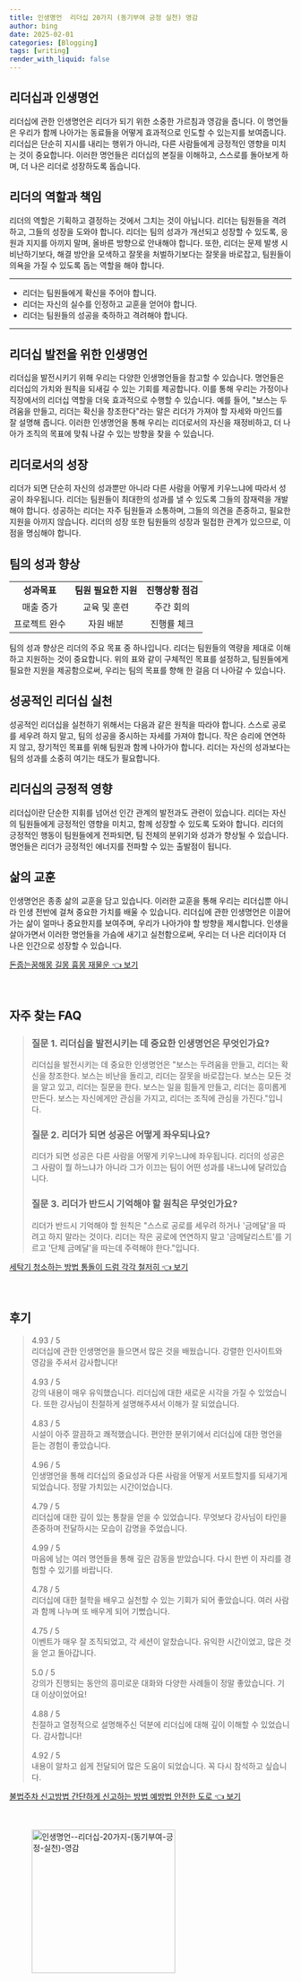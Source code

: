 ```yaml
---
title: 인생명언  리더십 20가지 (동기부여 긍정 실천) 영감
author: bing
date: 2025-02-01
categories: [Blogging]
tags: [writing]
render_with_liquid: false
---
```



<h2 id='리더십과 인생명언'>리더십과 인생명언</h2>

<p>리더십에 관한 인생명언은 리더가 되기 위한 소중한 가르침과 영감을 줍니다. 이 명언들은 우리가 함께 나아가는 동료들을 어떻게 효과적으로 인도할 수 있는지를 보여줍니다. 리더십은 단순히 지시를 내리는 행위가 아니라, 다른 사람들에게 긍정적인 영향을 미치는 것이 중요합니다. 이러한 명언들은 리더십의 본질을 이해하고, 스스로를 돌아보게 하며, 더 나은 리더로 성장하도록 돕습니다.</p>

<h2 id='리더의 역할과 책임'>리더의 역할과 책임</h2>

<p>리더의 역할은 기획하고 결정하는 것에서 그치는 것이 아닙니다. 리더는 팀원들을 격려하고, 그들의 성장을 도와야 합니다. 리더는 팀의 성과가 개선되고 성장할 수 있도록, 응원과 지지를 아끼지 말며, 올바른 방향으로 안내해야 합니다. 또한, 리더는 문제 발생 시 비난하기보다, 해결 방안을 모색하고 잘못을 처벌하기보다는 잘못을 바로잡고, 팀원들이 의욕을 가질 수 있도록 돕는 역할을 해야 합니다.</p>

<hr />

<ul>
    <li>리더는 팀원들에게 확신을 주어야 합니다.</li>
    <li>리더는 자신의 실수를 인정하고 교훈을 얻어야 합니다.</li>
    <li>리더는 팀원들의 성공을 축하하고 격려해야 합니다.</li>
</ul>

<hr />

<h2 id='리더십 발전을 위한 인생명언'>리더십 발전을 위한 인생명언</h2>

<p>리더십을 발전시키기 위해 우리는 다양한 인생명언들을 참고할 수 있습니다. 명언들은 리더십의 가치와 원칙을 되새길 수 있는 기회를 제공합니다. 이를 통해 우리는 가정이나 직장에서의 리더십 역할을 더욱 효과적으로 수행할 수 있습니다. 예를 들어, "보스는 두려움을 만들고, 리더는 확신을 창조한다"라는 말은 리더가 가져야 할 자세와 마인드를 잘 설명해 줍니다. 이러한 인생명언을 통해 우리는 리더로서의 자신을 재정비하고, 더 나아가 조직의 목표에 맞춰 나갈 수 있는 방향을 찾을 수 있습니다.</p>

<h2 id='리더로서의 성장'>리더로서의 성장</h2>

<p>리더가 되면 단순히 자신의 성과뿐만 아니라 다른 사람을 어떻게 키우느냐에 따라서 성공이 좌우됩니다. 리더는 팀원들이 최대한의 성과를 낼 수 있도록 그들의 잠재력을 개발해야 합니다. 성공하는 리더는 자주 팀원들과 소통하며, 그들의 의견을 존중하고, 필요한 지원을 아끼지 않습니다. 리더의 성장 또한 팀원들의 성장과 밀접한 관계가 있으므로, 이 점을 명심해야 합니다.</p>

<h2 id='팀의 성과 향상'>팀의 성과 향상</h2>

<table>
    <tr>
        <td style="text-align: center; height: 17px;"><b>성과목표</b></td>
        <td style="text-align: center; height: 17px;"><b>팀원 필요한 지원</b></td>
        <td style="text-align: center; height: 17px;"><b>진행상황 점검</b></td>
    </tr>
    <tr>
        <td style="text-align: center; height: 17px;">매출 증가</td>
        <td style="text-align: center; height: 17px;">교육 및 훈련</td>
        <td style="text-align: center; height: 17px;">주간 회의</td>
    </tr>
    <tr>
        <td style="text-align: center; height: 17px;">프로젝트 완수</td>
        <td style="text-align: center; height: 17px;">자원 배분</td>
        <td style="text-align: center; height: 17px;">진행률 체크</td>
    </tr>
</table>

<p>팀의 성과 향상은 리더의 주요 목표 중 하나입니다. 리더는 팀원들의 역량을 제대로 이해하고 지원하는 것이 중요합니다. 위의 표와 같이 구체적인 목표를 설정하고, 팀원들에게 필요한 지원을 제공함으로써, 우리는 팀의 목표를 향해 한 걸음 더 나아갈 수 있습니다.</p>

<h2 id='성공적인 리더십 실천'>성공적인 리더십 실천</h2>

<p>성공적인 리더십을 실천하기 위해서는 다음과 같은 원칙을 따라야 합니다. 스스로 공로를 세우려 하지 말고, 팀의 성공을 중시하는 자세를 가져야 합니다. 작은 승리에 연연하지 않고, 장기적인 목표를 위해 팀원과 함께 나아가야 합니다. 리더는 자신의 성과보다는 팀의 성과를 소중히 여기는 태도가 필요합니다.</p>

<h2 id='리더십의 긍정적 영향'>리더십의 긍정적 영향</h2>

<p>리더십이란 단순한 지휘를 넘어선 인간 관계의 발전과도 관련이 있습니다. 리더는 자신의 팀원들에게 긍정적인 영향을 미치고, 함께 성장할 수 있도록 도와야 합니다. 리더의 긍정적인 행동이 팀원들에게 전파되면, 팀 전체의 분위기와 성과가 향상될 수 있습니다. 명언들은 리더가 긍정적인 에너지를 전파할 수 있는 출발점이 됩니다.</p>

<h2 id='삶의 교훈'>삶의 교훈</h2>

<p>인생명언은 종종 삶의 교훈을 담고 있습니다. 이러한 교훈을 통해 우리는 리더십뿐 아니라 인생 전반에 걸쳐 중요한 가치를 배울 수 있습니다. 리더십에 관한 인생명언은 이끌어가는 삶이 얼마나 중요한지를 보여주며, 우리가 나아가야 할 방향을 제시합니다. 인생을 살아가면서 이러한 명언들을 가슴에 새기고 실천함으로써, 우리는 더 나은 리더이자 더 나은 인간으로 성장할 수 있습니다.</p>


<p><a class="click-button" title="돈줍는꿈해몽 길몽 흉몽 재물운" href="https://afficreate.github.io/posts/%EB%8F%88%EC%A4%8D%EB%8A%94%EA%BF%88%ED%95%B4%EB%AA%BD-%EA%B8%B8%EB%AA%BD-%ED%9D%89%EB%AA%BD-%EC%9E%AC%EB%AC%BC%EC%9A%B4/" rel="dofollow">돈줍는꿈해몽 길몽 흉몽 재물운 👈 보기</a></p><br>
<h2 id='자주_찾는_FAQ'>자주 찾는 FAQ</h2>
<div itemscope="" itemtype="https://schema.org/FAQPage">
<blockquote>
<div itemscope="" itemprop="mainEntity" itemtype="https://schema.org/Question">
<h3 itemprop="name">질문 1. 리더십을 발전시키는 데 중요한 인생명언은 무엇인가요?</h3>
<div itemscope="" itemprop="acceptedAnswer" itemtype="https://schema.org/Answer">
<span itemprop="text">
<p>리더십을 발전시키는 데 중요한 인생명언은 "보스는 두려움을 만들고, 리더는 확신을 창조한다. 보스는 비난을 돌리고, 리더는 잘못을 바로잡는다. 보스는 모든 것을 알고 있고, 리더는 질문을 한다. 보스는 일을 힘들게 만들고, 리더는 흥미롭게 만든다. 보스는 자신에게만 관심을 가지고, 리더는 조직에 관심을 가진다."입니다.</p>
</span>
</div>
</div>
<div itemscope="" itemprop="mainEntity" itemtype="https://schema.org/Question">
<h3 itemprop="name">질문 2. 리더가 되면 성공은 어떻게 좌우되나요?</h3>
<div itemscope="" itemprop="acceptedAnswer" itemtype="https://schema.org/Answer">
<span itemprop="text">
<p>리더가 되면 성공은 다른 사람을 어떻게 키우느냐에 좌우됩니다. 리더의 성공은 그 사람이 뭘 하느냐가 아니라 그가 이끄는 팀이 어떤 성과를 내느냐에 달려있습니다.</p>
</span>
</div>
</div>
<div itemscope="" itemprop="mainEntity" itemtype="https://schema.org/Question">
<h3 itemprop="name">질문 3. 리더가 반드시 기억해야 할 원칙은 무엇인가요?</h3>
<div itemscope="" itemprop="acceptedAnswer" itemtype="https://schema.org/Answer">
<span itemprop="text">
<p>리더가 반드시 기억해야 할 원칙은 "스스로 공로를 세우려 하거나 '금메달'을 따려고 하지 말라는 것이다. 리더는 작은 공로에 연연하지 말고 '금메달리스트'를 기르고 '단체 금메달'을 따는데 주력해야 한다."입니다.</p>
</span>
</div>
</div>
</blockquote>
</div>
<p><a class="click-button" title="세탁기 청소하는 방법 통돌이 드럼 각각 철저히" href="https://afficreate.github.io/posts/%EC%84%B8%ED%83%81%EA%B8%B0-%EC%B2%AD%EC%86%8C%ED%95%98%EB%8A%94-%EB%B0%A9%EB%B2%95-%ED%86%B5%EB%8F%8C%EC%9D%B4-%EB%93%9C%EB%9F%BC-%EA%B0%81%EA%B0%81-%EC%B2%A0%EC%A0%80%ED%9E%88/" rel="dofollow">세탁기 청소하는 방법 통돌이 드럼 각각 철저히 👈 보기</a></p><br>
<h2 id='후기'>후기</h2>
<div itemscope itemtype="https://schema.org/Product">
  <blockquote>
  <div itemprop="review" itemscope itemtype="https://schema.org/Review">
      <div itemprop="reviewRating" itemscope itemtype="https://schema.org/Rating"> <span itemprop="ratingValue">4.93</span> / <span itemprop="bestRating">5</span> </div>
      <span itemprop="reviewBody">리더십에 관한 인생명언을 들으면서 많은 것을 배웠습니다. 강렬한 인사이트와 영감을 주셔서 감사합니다!</span>
  </div>
  <br>
  <div itemprop="review" itemscope itemtype="https://schema.org/Review">
      <div itemprop="reviewRating" itemscope itemtype="https://schema.org/Rating"> <span itemprop="ratingValue">4.93</span> / <span itemprop="bestRating">5</span> </div>
      <span itemprop="reviewBody">강의 내용이 매우 유익했습니다. 리더십에 대한 새로운 시각을 가질 수 있었습니다. 또한 강사님이 친절하게 설명해주셔서 이해가 잘 되었습니다.</span>
  </div>
  <br>
  <div itemprop="review" itemscope itemtype="https://schema.org/Review">
      <div itemprop="reviewRating" itemscope itemtype="https://schema.org/Rating"> <span itemprop="ratingValue">4.83</span> / <span itemprop="bestRating">5</span> </div>
      <span itemprop="reviewBody">시설이 아주 깔끔하고 쾌적했습니다. 편안한 분위기에서 리더십에 대한 명언을 듣는 경험이 좋았습니다.</span>
  </div>
  <br>
  <div itemprop="review" itemscope itemtype="https://schema.org/Review">
      <div itemprop="reviewRating" itemscope itemtype="https://schema.org/Rating"> <span itemprop="ratingValue">4.96</span> / <span itemprop="bestRating">5</span> </div>
      <span itemprop="reviewBody">인생명언을 통해 리더십의 중요성과 다른 사람을 어떻게 서포트할지를 되새기게 되었습니다. 정말 가치있는 시간이었습니다.</span>
  </div>
  <br>
  <div itemprop="review" itemscope itemtype="https://schema.org/Review">
      <div itemprop="reviewRating" itemscope itemtype="https://schema.org/Rating"> <span itemprop="ratingValue">4.79</span> / <span itemprop="bestRating">5</span> </div>
      <span itemprop="reviewBody">리더십에 대한 깊이 있는 통찰을 얻을 수 있었습니다. 무엇보다 강사님이 타인을 존중하며 전달하시는 모습이 감명을 주었습니다.</span>
  </div>
  <br>
  <div itemprop="review" itemscope itemtype="https://schema.org/Review">
      <div itemprop="reviewRating" itemscope itemtype="https://schema.org/Rating"> <span itemprop="ratingValue">4.99</span> / <span itemprop="bestRating">5</span> </div>
      <span itemprop="reviewBody">마음에 남는 여러 명언들을 통해 깊은 감동을 받았습니다. 다시 한번 이 자리를 경험할 수 있기를 바랍니다.</span>
  </div>
  <br>
  <div itemprop="review" itemscope itemtype="https://schema.org/Review">
      <div itemprop="reviewRating" itemscope itemtype="https://schema.org/Rating"> <span itemprop="ratingValue">4.78</span> / <span itemprop="bestRating">5</span> </div>
      <span itemprop="reviewBody">리더십에 대한 철학을 배우고 실천할 수 있는 기회가 되어 좋았습니다. 여러 사람과 함께 나누며 또 배우게 되어 기뻤습니다.</span>
  </div>
  <br>
  <div itemprop="review" itemscope itemtype="https://schema.org/Review">
      <div itemprop="reviewRating" itemscope itemtype="https://schema.org/Rating"> <span itemprop="ratingValue">4.75</span> / <span itemprop="bestRating">5</span> </div>
      <span itemprop="reviewBody">이벤트가 매우 잘 조직되었고, 각 세션이 알찼습니다. 유익한 시간이었고, 많은 것을 얻고 돌아갑니다.</span>
  </div>
  <br>
  <div itemprop="review" itemscope itemtype="https://schema.org/Review">
      <div itemprop="reviewRating" itemscope itemtype="https://schema.org/Rating"> <span itemprop="ratingValue">5.0</span> / <span itemprop="bestRating">5</span> </div>
      <span itemprop="reviewBody">강의가 진행되는 동안의 흥미로운 대화와 다양한 사례들이 정말 좋았습니다. 기대 이상이었어요!</span>
  </div>
  <br>
  <div itemprop="review" itemscope itemtype="https://schema.org/Review">
      <div itemprop="reviewRating" itemscope itemtype="https://schema.org/Rating"> <span itemprop="ratingValue">4.88</span> / <span itemprop="bestRating">5</span> </div>
      <span itemprop="reviewBody">친절하고 열정적으로 설명해주신 덕분에 리더십에 대해 깊이 이해할 수 있었습니다. 감사합니다!</span>
  </div>
  <br>
  <div itemprop="review" itemscope itemtype="https://schema.org/Review">
      <div itemprop="reviewRating" itemscope itemtype="https://schema.org/Rating"> <span itemprop="ratingValue">4.92</span> / <span itemprop="bestRating">5</span> </div>
      <span itemprop="reviewBody">내용이 알차고 쉽게 전달되어 많은 도움이 되었습니다. 꼭 다시 참석하고 싶습니다.</span>
  </div>
  </blockquote>
</div>
<p><a class="click-button" title="불법주차 신고방법 간단하게 신고하는 방법 예방법 안전한 도로" href="https://afficreate.github.io/posts/%EB%B6%88%EB%B2%95%EC%A3%BC%EC%B0%A8-%EC%8B%A0%EA%B3%A0%EB%B0%A9%EB%B2%95-%EA%B0%84%EB%8B%A8%ED%95%98%EA%B2%8C-%EC%8B%A0%EA%B3%A0%ED%95%98%EB%8A%94-%EB%B0%A9%EB%B2%95-%EC%98%88%EB%B0%A9%EB%B2%95-%EC%95%88%EC%A0%84%ED%95%9C-%EB%8F%84%EB%A1%9C/" rel="dofollow">불법주차 신고방법 간단하게 신고하는 방법 예방법 안전한 도로 👈 보기</a></p><br>
<figure class="image"><img src="https://afficreate.github.io/assets/img/thumbnail/인생명언--리더십-20가지-(동기부여-긍정-실천)-영감.webp" alt="인생명언--리더십-20가지-(동기부여-긍정-실천)-영감" width="256" height="256"></figure>